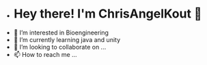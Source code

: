 - <h1> Hey there! I'm ChrisAngelKout 👋 </h1>
- 👀 I’m interested in Bioengineering 
- 🌱 I’m currently learning java and unity
- 💞️ I’m looking to collaborate on ...
- 📫 How to reach me ...

<!---
ChrisAngelKout/ChrisAngelKout is a ✨ special ✨ repository because its `README.md` (this file) appears on your GitHub profile.
You can click the Preview link to take a look at your changes.
--->
